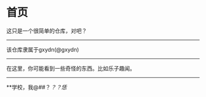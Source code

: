 # 首页

这只是一个很简单的仓库，对吧？

---

该仓库隶属于gxydn(@gxydn)

---

在这里，你可能看到一些奇怪的东西。比如乐子趣闻。

---

**学校，我@*#*#？*？？恁*
